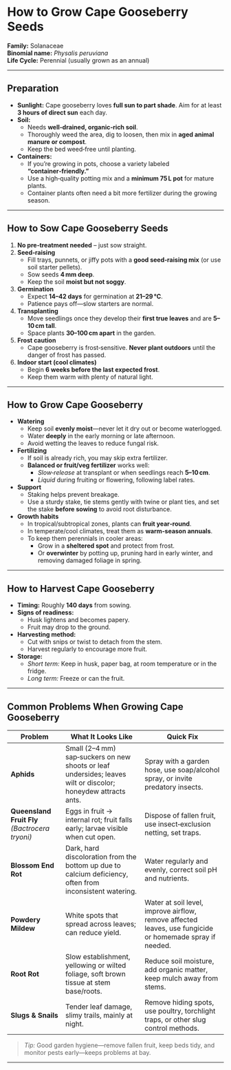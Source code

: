 # How to Grow Cape Gooseberry Seeds

**Family:** Solanaceae  
**Binomial name:** *Physalis peruviana*  
**Life Cycle:** Perennial (usually grown as an annual)

---

## Preparation

- **Sunlight:** Cape gooseberry loves **full sun to part shade**. Aim for at least **3 hours of direct sun** each day.
- **Soil:**  
  - Needs **well‑drained, organic‑rich soil**.  
  - Thoroughly weed the area, dig to loosen, then mix in **aged animal manure or compost**.  
  - Keep the bed weed‑free until planting.
- **Containers:**  
  - If you’re growing in pots, choose a variety labeled **“container‑friendly.”**  
  - Use a high‑quality potting mix and a **minimum 75 L pot** for mature plants.  
  - Container plants often need a bit more fertilizer during the growing season.

---

## How to Sow Cape Gooseberry Seeds

1. **No pre‑treatment needed** – just sow straight.  
2. **Seed‑raising**  
   - Fill trays, punnets, or jiffy pots with a **good seed‑raising mix** (or use soil starter pellets).  
   - Sow seeds **4 mm deep**.  
   - Keep the soil **moist but not soggy**.  
3. **Germination**  
   - Expect **14–42 days** for germination at **21–29 °C**.  
   - Patience pays off—slow starters are normal.  
4. **Transplanting**  
   - Move seedlings once they develop their **first true leaves** and are **5–10 cm tall**.  
   - Space plants **30–100 cm apart** in the garden.  
5. **Frost caution**  
   - Cape gooseberry is frost‑sensitive. **Never plant outdoors** until the danger of frost has passed.  
6. **Indoor start (cool climates)**  
   - Begin **6 weeks before the last expected frost**.  
   - Keep them warm with plenty of natural light.

---

## How to Grow Cape Gooseberry

- **Watering**  
  - Keep soil **evenly moist**—never let it dry out or become waterlogged.  
  - Water **deeply** in the early morning or late afternoon.  
  - Avoid wetting the leaves to reduce fungal risk.
- **Fertilizing**  
  - If soil is already rich, you may skip extra fertilizer.  
  - **Balanced or fruit/veg fertilizer** works well:  
    - *Slow‑release* at transplant or when seedlings reach **5–10 cm**.  
    - *Liquid* during fruiting or flowering, following label rates.
- **Support**  
  - Staking helps prevent breakage.  
  - Use a sturdy stake, tie stems gently with twine or plant ties, and set the stake **before sowing** to avoid root disturbance.
- **Growth habits**  
  - In tropical/subtropical zones, plants can **fruit year‑round**.  
  - In temperate/cool climates, treat them as **warm‑season annuals**.  
  - To keep them perennials in cooler areas:  
    - Grow in a **sheltered spot** and protect from frost.  
    - Or **overwinter** by potting up, pruning hard in early winter, and removing damaged foliage in spring.

---

## How to Harvest Cape Gooseberry

- **Timing:** Roughly **140 days** from sowing.  
- **Signs of readiness:**  
  - Husk lightens and becomes papery.  
  - Fruit may drop to the ground.  
- **Harvesting method:**  
  - Cut with snips or twist to detach from the stem.  
  - Harvest regularly to encourage more fruit.
- **Storage:**  
  - *Short term:* Keep in husk, paper bag, at room temperature or in the fridge.  
  - *Long term:* Freeze or can the fruit.

---

## Common Problems When Growing Cape Gooseberry

| Problem | What It Looks Like | Quick Fix |
|---------|--------------------|-----------|
| **Aphids** | Small (2–4 mm) sap‑suckers on new shoots or leaf undersides; leaves wilt or discolor; honeydew attracts ants. | Spray with a garden hose, use soap/alcohol spray, or invite predatory insects. |
| **Queensland Fruit Fly** *(Bactrocera tryoni)* | Eggs in fruit → internal rot; fruit falls early; larvae visible when cut open. | Dispose of fallen fruit, use insect‑exclusion netting, set traps. |
| **Blossom End Rot** | Dark, hard discoloration from the bottom up due to calcium deficiency, often from inconsistent watering. | Water regularly and evenly, correct soil pH and nutrients. |
| **Powdery Mildew** | White spots that spread across leaves; can reduce yield. | Water at soil level, improve airflow, remove affected leaves, use fungicide or homemade spray if needed. |
| **Root Rot** | Slow establishment, yellowing or wilted foliage, soft brown tissue at stem base/roots. | Reduce soil moisture, add organic matter, keep mulch away from stems. |
| **Slugs & Snails** | Tender leaf damage, slimy trails, mainly at night. | Remove hiding spots, use poultry, torchlight traps, or other slug control methods. |

> *Tip:* Good garden hygiene—remove fallen fruit, keep beds tidy, and monitor pests early—keeps problems at bay.

---